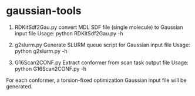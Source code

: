 # gaussian-tools
1. RDKitSdf2Gau.py   convert MDL SDF file (single molecule) to Gaussian input file 
Usage:
python RDKitSdf2Gau.py -h

2. g2slurm.py        Generate SLURM queue script for Gaussian input file
Usage:
python g2slurm.py -h


3. G16Scan2CONF.py  Extract conformer from scan task output file
Usage:
python G16Scan2CONF.py -h

For each conformer, a torsion-fixed optimization Gaussian input file will be generated.
